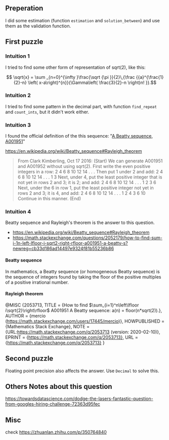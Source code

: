 ## Preperation
I did some estimation (function `estimation` and `solution_between`) and use them as the validation function.

## First puzzle
### Intuition 1

I tried to find some other form of representation of sqrt(2), like this:

$$ \sqrt{x} = \sum _{n=0}^{\infty }\frac{\sqrt {\pi }}{2}\,{\frac {{a}^{\frac{1}{2}-n} \left( x-a\right)^{n}}{\Gamma\left( \frac{3}{2}-n \right)n! }}.$$



### Intuition 2
I tried to find some pattern in the decimal part, with function `find_repeat` and `count_ints`, but it didn't work either.

### Intuition 3
I found the official definition of the this sequence: "[A Beatty sequence, A001951](http://oeis.org/A001951)"

https://en.wikipedia.org/wiki/Beatty_sequence#Rayleigh_theorem

> From Clark Kimberling, Oct 17 2016: (Start)
We can generate A001951 and A001952 without using sqrt(2).
First write the even positive integers in a row:
  2   4   6   8   10   12   14 . . .
Then put 1 under 2 and add:
  2   4   6   8   10   12   14 . . .
  1
  3
Next, under 4, put the least positive integer that is not yet in rows 2 and 3;
it is 2; and add:
  2   4   6   8   10   12   14 . . .
  1   2
  3   6
Next, under the 6 in row 1, put the least positive integer not yet in rows 2 and 3;
it is 4, and add:
  2   4   6   8   10   12   14 . . .
  1   2   4
  3   6   10
Continue in this manner. (End)

### Intuition 4

Beatty sequence and Rayleigh's theorem is the answer to this question.

* https://en.wikipedia.org/wiki/Beatty_sequence#Rayleigh_theorem
* https://math.stackexchange.com/questions/2052179/how-to-find-sum-i-1n-left-lfloor-i-sqrt2-right-rfloor-a001951-a-beatty-s?newreg=cb33d186ad14497e9324f81b55236b86

#### Beatty sequence
In mathematics, a Beatty sequence (or homogeneous Beatty sequence) is the sequence of integers found by taking the floor of the positive multiples of a positive irrational number.

#### Rayleigh theorem

@MISC {2053713,
    TITLE = {How to find $\sum_{i=1}^n\left\lfloor i\sqrt{2}\right\rfloor$ A001951 A Beatty sequence: a(n) = floor(n*sqrt(2)).},
    AUTHOR = {mercio (https://math.stackexchange.com/users/17445/mercio)},
    HOWPUBLISHED = {Mathematics Stack Exchange},
    NOTE = {URL:https://math.stackexchange.com/q/2053713 (version: 2020-02-10)},
    EPRINT = {https://math.stackexchange.com/q/2053713},
    URL = {https://math.stackexchange.com/q/2053713}
}

## Second puzzle
Floating point precision also affects the answer. Use `Decimal` to solve this.

## Others Notes about this question
https://towardsdatascience.com/dodge-the-lasers-fantastic-question-from-googles-hiring-challenge-72363d95fec

## Misc

check https://zhuanlan.zhihu.com/p/350764840

